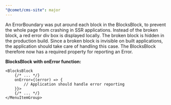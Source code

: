 ```yaml
---
"@comet/cms-site": major
---
```


An ErrorBoundary was put around each block in the BlocksBlock, to prevent the whole page from crashing in SSR applications.
Instead of the broken block, a red error div box is displayed locally. The broken block is hidden in the production build. 
Since a broken block is invisible on built applications, the application should take care of handling this case. The BlocksBlock therefore now has a required property for reporting an Error. 

**BlocksBlock with onError function:**
```tsx
<BlocksBlock
    {/* ... */}
    onError={(error) => {
        // Application should handle error reporting
    }}>
    {/* ... */}
</MenuItemGroup>
```